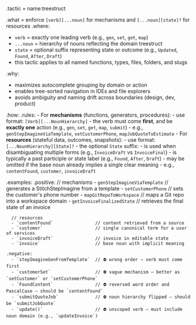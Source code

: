.tactic = name:treestruct

.what = enforce `[verb][...noun]` for mechanisms and `[...noun][state]?` for resources
.where:
  - `verb` = exactly one leading verb (e.g., `gen`, `set`, `get`, `map`)
  - `...noun` = hierarchy of nouns reflecting the domain treestruct
  - `state` = optional suffix representing state or outcome (e.g., `Updated`, `Found`, `After`, `Draft`)
  - this tactic applies to all named functions, types, files, folders, and slugs

.why:
  - maximizes autocomplete grouping by domain or action
  - enables tree-sorted navigation in IDEs and file explorers
  - avoids ambiguity and naming drift across boundaries (design, dev, product)

.how:
  .rules:
    - For **mechanisms** (functions, generators, procedures):
      - use format: `[Verb][...NounHierarchy]`
      - the verb must come **first**, and be **exactly one** action (e.g., `gen`, `set`, `get`, `map`, `submit`)
      - e.g., `genStepImagineViaTemplate`, `setCustomerPhone`, `mapJobQuoteToEstimate`
    - For **resources** (stateful data, outcomes, snapshots):
      - use format: `[...NounHierarchy][State]?`
      - the optional `State` suffix:
        - is used when disambiguating multiple forms (e.g., `InvoiceDraft` vs `InvoiceFinal`)
        - is typically a past participle or state label (e.g., `Found`, `After`, `Draft`)
        - may be omitted if the base noun already implies a single clear meaning
      - e.g., `contentFound`, `customer`, `invoiceDraft`

  .examples:
    .positive:
      // mechanisms
      - `genStepImagineViaTemplate`   // generates a StitchStepImagine from a template
      - `setCustomerPhone`            // sets the customer's phone number
      - `mapGitRepoToWorkspace`       // maps a Git repo into a workspace domain
      - `getInvoiceFinalizedState`    // retrieves the final state of an invoice

      // resources
      - `contentFound`                // content retrieved from a source
      - `customer`                    // single canonical term for a user of services
      - `invoiceDraft`                // invoice in editable state
      - `invoice`                     // base noun with implicit meaning

    .negative:
      - `stepImagineGenFromTemplate`  // ⛔ wrong order — verb must come first
      - `customerSet`                 // ⛔ vague mechanism — better as `setCustomer` or `setCustomerPhone`
      - `FoundContent`                // ⛔ reversed word order and PascalCase — should be `contentFound`
      - `submitQuoteJob`              // ⛔ noun hierarchy flipped — should be `submitJobQuote`
      - `update()`                    // ⛔ unscoped verb — must include noun domain (e.g., `updateInvoice`)
